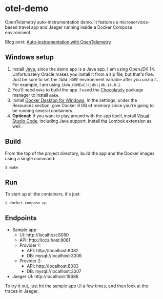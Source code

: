 # otel-demo

OpenTelemetry auto-instrumentation demo. It features a microservices-based travel app and Jaeger running inside a Docker Compose environment.

Blog post: [Auto-instrumentation with OpenTelemetry](https://medium.com/wwblog/auto-instrumentation-with-opentelemetry-3b096fdd068f)

## Windows setup

1. Install [Java](https://jdk.java.net/14/), since the demo app is a Java app. I am using OpenJDK 14. Unfortunately Oracle makes you install it from a zip file, but that's fine. Just be sure to set the `JAVA_HOME` environment variable after you unzip it. For example, I am using `JAVA_HOME=C:\jdk\jdk-14.0.2`.
2. You'll need `make` to build the app. I used the [Chocolately](https://chocolatey.org/) package manager to install `make`.
3. Install [Docker Desktop for Windows](https://hub.docker.com/editions/community/docker-ce-desktop-windows/plans/docker-ce-desktop-windows-tier?tab=instructions). In the settings, under the Resources section, give Docker 8 GB of memory since you're going to be running several containers.
4. **Optional:** if you want to play around with the app itself, install [Visual Studio Code](https://code.visualstudio.com/), including Java support. Install the Lombok extension as well.

## Build

From the top of the project directory, build the app and the Docker images using a single command:

```
$ make
```

## Run

To start up all the containers, it's just:

```
$ docker-compose up
```

## Endpoints

- Sample app:
  - UI: http://localhost:8080
  - API: http://localhost:8081
  - Provider 1:
    - API: http://localhost:8082
    - DB: mysql://localhost:3306
  - Provider 2:
    - API: http://localhost:8083
    - DB: mysql://localhost:3307
- Jaeger UI: http://localhost:16686

To try it out, just hit the sample app UI a few times, and then look at the traces in Jaeger.
